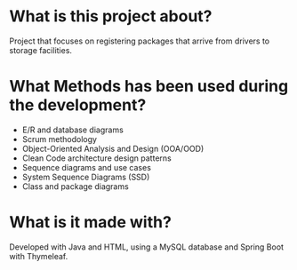 # What is this project about?
Project that focuses on registering packages that arrive from drivers to storage facilities.


# What Methods has been used during the development?
- E/R and database diagrams
- Scrum methodology
- Object-Oriented Analysis and Design (OOA/OOD)
- Clean Code architecture design patterns
- Sequence diagrams and use cases
- System Sequence Diagrams (SSD)
- Class and package diagrams


# What is it made with?
Developed with Java and HTML, using a MySQL database and Spring Boot with Thymeleaf.

